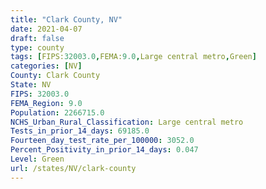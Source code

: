 ```yaml
---
title: "Clark County, NV"
date: 2021-04-07
draft: false
type: county
tags: [FIPS:32003.0,FEMA:9.0,Large central metro,Green]
categories: [NV]
County: Clark County
State: NV
FIPS: 32003.0
FEMA_Region: 9.0
Population: 2266715.0
NCHS_Urban_Rural_Classification: Large central metro
Tests_in_prior_14_days: 69185.0
Fourteen_day_test_rate_per_100000: 3052.0
Percent_Positivity_in_prior_14_days: 0.047
Level: Green
url: /states/NV/clark-county
---
```



